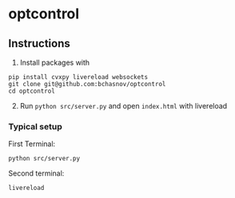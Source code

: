 # optcontrol


## Instructions

1. Install packages with
```
pip install cvxpy livereload websockets  
git clone git@github.com:bchasnov/optcontrol
cd optcontrol
```

2. Run `python src/server.py` and open `index.html` with livereload

### Typical setup
First Terminal:
```
python src/server.py
```
Second terminal:
```
livereload
```
